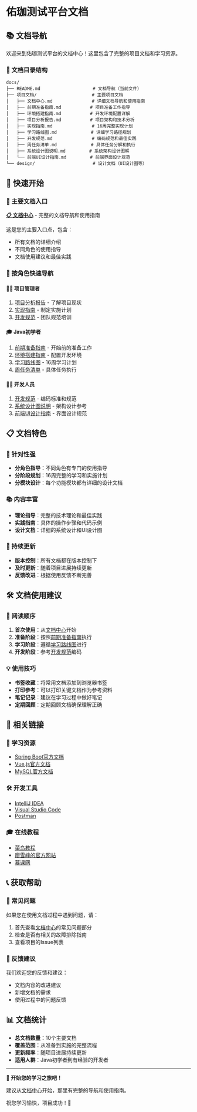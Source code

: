 # 佑珈测试平台文档

## 📚 文档导航

欢迎来到佑珈测试平台的文档中心！这里包含了完整的项目文档和学习资源。

### 📁 文档目录结构

```
docs/
├── README.md                    # 文档导航（当前文件）
├── 项目文档/                     # 主要项目文档
│   ├── 文档中心.md               # 详细文档导航和使用指南
│   ├── 前期准备指南.md           # 项目准备工作指导
│   ├── 环境搭建指南.md           # 开发环境配置详解
│   ├── 项目分析报告.md           # 项目架构和技术分析
│   ├── 实现指南.md               # 16周完整实现计划
│   ├── 学习路线图.md             # 详细学习路径规划
│   ├── 开发规范.md               # 编码规范和最佳实践
│   ├── 周任务清单.md             # 具体任务分解和执行
│   ├── 系统设计图说明.md         # 系统架构设计图解
│   └── 前端UI设计指南.md         # 前端界面设计规范
└── design/                      # 设计文档（UI设计图等）
```

## 🚀 快速开始

### 📖 主要文档入口

**[📋 文档中心](项目文档/文档中心.md)** - 完整的文档导航和使用指南

这是您的主要入口点，包含：
- 所有文档的详细介绍
- 不同角色的使用指导
- 文档使用建议和最佳实践

### 🎯 按角色快速导航

#### 👨‍💼 项目管理者
1. [项目分析报告](项目文档/项目分析报告.md) - 了解项目现状
2. [实现指南](项目文档/实现指南.md) - 制定实施计划
3. [开发规范](项目文档/开发规范.md) - 团队规范培训

#### 🎓 Java初学者
1. [前期准备指南](项目文档/前期准备指南.md) - 开始前的准备工作
2. [环境搭建指南](项目文档/环境搭建指南.md) - 配置开发环境
3. [学习路线图](项目文档/学习路线图.md) - 16周学习计划
4. [周任务清单](项目文档/周任务清单.md) - 具体任务执行

#### 👨‍💻 开发人员
1. [开发规范](项目文档/开发规范.md) - 编码标准和规范
2. [系统设计图说明](项目文档/系统设计图说明.md) - 架构设计参考
3. [前端UI设计指南](项目文档/前端UI设计指南.md) - 界面设计规范

## 📋 文档特色

### 🎯 针对性强
- **分角色指导**：不同角色有专门的使用指导
- **分阶段规划**：16周完整的学习和实施计划
- **分模块设计**：每个功能模块都有详细的设计文档

### 📚 内容丰富
- **理论指导**：完整的技术理论和最佳实践
- **实践指南**：具体的操作步骤和代码示例
- **设计文档**：详细的系统设计和UI设计图

### 🔄 持续更新
- **版本控制**：所有文档都在版本控制下
- **及时更新**：随着项目进展持续更新
- **反馈改进**：根据使用反馈不断完善

## 🛠️ 文档使用建议

### 📖 阅读顺序
1. **首次使用**：从[文档中心](项目文档/文档中心.md)开始
2. **准备阶段**：按照[前期准备指南](项目文档/前期准备指南.md)执行
3. **学习阶段**：遵循[学习路线图](项目文档/学习路线图.md)进行
4. **开发阶段**：参考[开发规范](项目文档/开发规范.md)编码

### 💡 使用技巧
- **书签收藏**：将常用文档添加到浏览器书签
- **打印参考**：可以打印关键文档作为参考资料
- **笔记记录**：建议在学习过程中做好笔记
- **定期回顾**：定期回顾文档确保理解正确

## 🔗 相关链接

### 📖 学习资源
- [Spring Boot官方文档](https://spring.io/projects/spring-boot)
- [Vue.js官方文档](https://vuejs.org/)
- [MySQL官方文档](https://dev.mysql.com/doc/)

### 🛠️ 开发工具
- [IntelliJ IDEA](https://www.jetbrains.com/idea/)
- [Visual Studio Code](https://code.visualstudio.com/)
- [Postman](https://www.postman.com/)

### 🎓 在线教程
- [菜鸟教程](https://www.runoob.com/)
- [廖雪峰的官方网站](https://www.liaoxuefeng.com/)
- [慕课网](https://www.imooc.com/)

## 📞 获取帮助

### 🤔 常见问题
如果您在使用文档过程中遇到问题，请：
1. 首先查看[文档中心](项目文档/文档中心.md)的常见问题部分
2. 检查是否有相关的故障排除指南
3. 查看项目的Issue列表

### 💬 反馈建议
我们欢迎您的反馈和建议：
- 文档内容的改进建议
- 新增文档的需求
- 使用过程中的问题反馈

## 📊 文档统计

- **总文档数量**：10个主要文档
- **覆盖范围**：从准备到实施的完整流程
- **更新频率**：随项目进展持续更新
- **适用人群**：Java初学者到有经验的开发者

---

**🎉 开始您的学习之旅吧！**

建议从[文档中心](项目文档/文档中心.md)开始，那里有完整的导航和使用指南。

祝您学习愉快，项目成功！🚀
